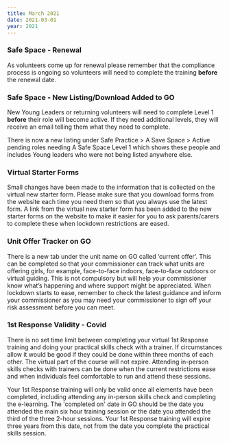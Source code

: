 ```yaml
---
title: March 2021
date: 2021-03-01
year: 2021
---
```

### Safe Space - Renewal
As volunteers come up for renewal please remember that the compliance process is ongoing so volunteers will need to complete the training <strong>before</strong> the renewal date.

### Safe Space - New Listing/Download Added to GO
New Young Leaders or returning volunteers will need to complete Level 1 <strong>before</strong> their role will become active. If they need additional levels, they will receive an email telling them what they need to complete.

There is now a new listing under Safe Practice &gt; A Save Space &gt; Active pending roles needing A Safe Space Level 1 which shows these people and includes Young leaders who were not being listed anywhere else.

### Virtual Starter Forms
Small changes have been made to the information that is collected on the virtual new starter form. Please make sure that you download forms from the website each time you need them so that you always use the latest form. A link from the virtual new starter form has been added to the new starter forms on the website to make it easier for you to ask parents/carers to complete these when lockdown restrictions are eased.

### Unit Offer Tracker on GO
There is a new tab under the unit name on GO called ‘current offer’. This can be completed so that your commissioner can track what units are offering girls, for example, face-to-face indoors, face-to-face outdoors or virtual guiding. This is not compulsory but will help your commissioner know what’s happening and where support might be appreciated. When lockdown starts to ease, remember to check the latest guidance and inform your commissioner as you may need your commissioner to sign off your risk assessment before you can meet.

### 1st Response Validity - Covid
There is no set time limit between completing your virtual 1st Response training and doing your practical skills check with a trainer. If circumstances allow it would be good if they could be done within three months of each other. The virtual part of the course will not expire. Attending in-person skills checks with trainers can be done when the current restrictions ease and when individuals feel comfortable to run and attend these sessions.

Your 1st Response training will only be valid once all elements have been completed, including attending any in-person skills check and completing the e-learning. The 'completed on' date in GO should be the date you attended the main six hour training session or the date you attended the third of the three 2-hour sessions. Your 1st Response training will expire three years from this date, not from the date you complete the practical skills session.